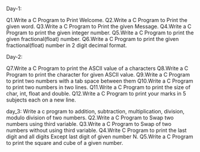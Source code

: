
Day-1:

Q1.Write a C Program to Print Welcome.
Q2.Write a C Program to Print the given word.
Q3.Write a C Program to Print the given Message.
Q4.Write a C Program to print the given integer number.
Q5.Write a C Program to print the given fractional(float) number.
Q6.Write a C Program to print the given fractional(float) number in 2 digit decimal format.
     

Day-2:

Q7.Write a C Program to print the ASCII value of a characters 
Q8.Write a C Program to print the character for given ASCII value.
Q9.Write a C Program to print two numbers with a tab space between them
Q10.Write a C Program to print two numbers in two lines.
Q11.Write a C Program to print the size of char, int, float and double.
Q12.Write a C Program to print your marks in 5 subjects each on a new line.   



day_3:
 Write a c program to addition, subtraction, multiplication, division, modulo division of two numbers.
Q2.Write a C Program to Swap two numbers using third variable.
Q3.Write a C Program to Swap of two numbers without using third variable.
Q4.Write C Program to print the last digit and all digits Except last digit of given number N.
Q5.Write a C Program to print the square and cube of a given number.